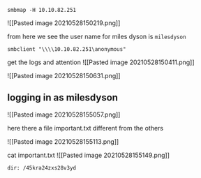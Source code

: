 `smbmap -H 10.10.82.251`   

![[Pasted image 20210528150219.png]]

from here we see the user name for miles dyson is `milesdyson`

`smbclient "\\\\10.10.82.251\anonymous"`

get the logs and attention 
![[Pasted image 20210528150411.png]]

![[Pasted image 20210528150631.png]]

## logging in as milesdyson

![[Pasted image 20210528155057.png]]

here there a file important.txt different from the others

![[Pasted image 20210528155113.png]]

cat important.txt
![[Pasted image 20210528155149.png]]

`dir: /45kra24zxs28v3yd`